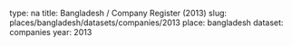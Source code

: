 type: na
title: Bangladesh / Company Register (2013)
slug: places/bangladesh/datasets/companies/2013
place: bangladesh
dataset: companies
year: 2013
